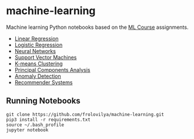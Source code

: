 # machine-learning

Machine learning Python notebooks based on the 
[ML Course](https://www.coursera.org/learn/machine-learning/home/welcome) assignments.

* [Linear Regression](./docs/linear_regression.html)
* [Logistic Regression](./docs/logistic_regression.html)
* [Neural Networks](./docs/neural_networks.html)
* [Support Vector Machines](./docs/support_vector_machines.html)
* [K-means Clustering](./docs/k_means_clustering.html)
* [Principal Components Analysis](./docs/principal_components_analysis.html)
* [Anomaly Detection](./docs/anomaly_detection.html)
* [Recommender Systems](./docs/recommender_systems.html)

## Running Notebooks
```
git clone https://github.com/frolovilya/machine-learning.git
pip3 install -r requirements.txt
source ~/.bash_profile
jupyter notebook
```
